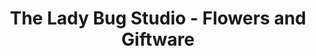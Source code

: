 ---
title: "The Lady Bug Studio - Flowers and Giftware"
url: /olds/the-lady-bug-studio-flowers-and-giftware/
shop: florist
---
